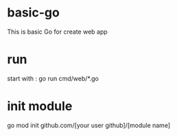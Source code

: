 # basic-go

This is basic Go for create web app

# run

start with : go run cmd/web/*.go

# init module

go mod init github.com/[your user github]/[module name]
